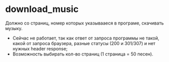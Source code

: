 # download_music
Должно со страниц, номер которых указывааеся в програме, скачивать музыку.

- Сейчас не работает, так как ответ от запроса программы не такой, какой от запроса браузера, разные статусы (200 и 301/307) и нет нужных header response;
- Возможность выбирать кол-во страниц (1 страница = 50 песен).
